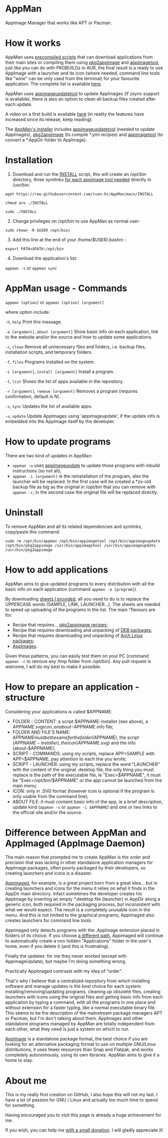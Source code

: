 # AppMan
AppImage Manager that works like APT or Pacman.


# How it works
AppMan uses [precompiled scripts](https://github.com/ivan-hc/AppMan/tree/main/applications) that can download applications from their main sites or compiling them using [pkg2appimage](https://github.com/AppImage/pkg2appimage) and [appimagetool](https://github.com/AppImage/AppImageKit), just like you can do with PKGBUILDs in AUR, the final result is a ready to use AppImage with a launcher and its icon (where needed, command line tools like "wine" can be only used from the terminal) for your favourite application. The complete list is available [here](https://github.com/ivan-hc/AppMan/tree/main/applications).

AppMan uses [appimageupdatetool](https://github.com/AppImage/AppImageUpdate) to update AppImages (if zsync support is available), there is also an option to clean all backup files created after each update.

A video on a first build is available [here](https://www.youtube.com/watch?v=H4XTYBV__1s) (in reality the features have increased since its release, keep reading).

The [AppMan's installer](https://raw.githubusercontent.com/ivan-hc/AppMan/main/INSTALL) includes [appimageupdatetool](https://github.com/AppImage/AppImageUpdate) (needed to update AppImages), [pkg2appimage](https://github.com/AppImage/pkg2appimage) (to compile *.yml recipes) and [appimagetool](https://github.com/AppImage/AppImageKit) (to convert a *.AppDir folder to AppImage).


# Installation

1) Download and run the [INSTALL](https://raw.githubusercontent.com/ivan-hc/AppMan/main/INSTALL) script, this will create an /opt/bin directory, three symlinks [for each appimage tool needed](https://github.com/ivan-hc/AppMan/tree/main/appimage-tools) directly in /usr/bin:

`wget https://raw.githubusercontent.com/ivan-hc/AppMan/main/INSTALL`

`chmod a+x ./INSTALL`

`sudo ./INSTALL`

2) Change privileges on /opt/bin to use AppMan as normal user:

`sudo chown -R $USER /opt/bin/`

3) Add this line at the end of your /home/$USER/.bashrc :

`export PATH=$PATH:/opt/bin`

4) Download the application's list:

`appman -s` or `appman sync`


# AppMan usage - Commands

`appman [option]`  or `appman [option] [argument]`
 
 where option include:
 
  `-h`, `help`	Print this message.

  `-a [argument]`, `about [argument]` Show basic info on each application, link to the website and/or the source and how to update some applications.

  `-c`, `clean`	Remove all unnecessary files and folders, i.e. backup	files, installation scripts, and temporary folders.
  
  `-f`, `files`	Programs installed on the system.
  
  `-i [argument]`, `install [argument]` 	Install a program.
  
  `-l`, `list`	Shows the list of apps available in the repository.
  
  `-r [argument]`, `remove [argument]`	Removes a program (requires confirmation, default is N).
  
  `-s`, `sync`	Updates the list of available apps.
  
  `-u`, `update`	Update AppImages using 'appimageupdate', if the update info is embedded into the AppImage itself by the developer.


# How to update programs

There are two kind of updates in AppMan:
- `appman -u` uses [appimageupdate](https://github.com/AppImage/AppImageUpdate) to update those programs with inbuild instructions (so not all);
- `appman -i [argument]` ie the reinstallation of the program, also the launcher will be replaced.
In the first case will be created a *zs-old backup file as big as the original in /opt/bin that you can remove with `appman -c`, in the second case the original file will be replaced directly.


# Uninstall
To remove AppMan and all its related dependencies and symlinks, copy/paste this command:

`sudo rm /opt/bin/appman /opt/bin/appimagetool /opt/bin/appimageupdate /opt/bin/pkg2appimage /usr/bin/appimagetool /usr/bin/appimageupdate /usr/bin/pkg2appimage`


# How to add applications
AppMan aims to give updated programs to every distribution with all the basic info on each application (command `appman -a [program]`).

By downloading [sheets I provided](https://github.com/ivan-hc/AppMan/tree/main/models), all you need to do is to replace the UPPERCASE words (SAMPLE, LINK, LAUNCHER...). The sheets are needed to speed up uploading of the programs in the list. The main "flavours are for:
- Recipe that requires... [pkg2appimage recipes](https://github.com/ivan-hc/AppMan/blob/main/models/PKG2APPIMAGE-installer);
- Recipe that requires downloading and unpacking of [DEB packages](https://github.com/ivan-hc/AppMan/blob/main/models/LOCALDEB-installer);
- Recipe that requires downloading and unpacking of [Arch Linux packages](https://github.com/ivan-hc/AppMan/blob/main/models/LOCALARCH-installer);
- [AppImages](https://github.com/ivan-hc/AppMan/blob/main/models/WGETSIMPLE-installer).

Given these patterns, you can easily test them on your PC (command `appman -c` to remove any /tmp folder from /opt/bin).
Any pull request is welcome, I will do my best to make it possible.


# How to prepare an application - structure
Considering your applications is called $APPNAME:
- FOLDER - CONTENT: a script $APPNAME-installer (see above), a $APPNAME.svg icon, an about-$APPNAME info file;
- FOLDER AND FILE'S NAME: $APPNAME must be the same for the folder ($APPNAME), the script ($APPNAME-installer), the icon ($APPNAME.svg) and the info (about-$APPNAME);
- SCRIPT - COMMANDS: using my scripts, replace APP=SAMPLE with APP=$APPNAME, pay attention to each line you wrote;
- SCRIPT - LAUNCHER: using my scripts, replace the word "LAUNCHER" with the content of the original .desktop file, the only thing you must replace is the path of the executable file, ie "Exec=$APPNAME", it must be "Exec=/opt/bin/$APPNAME" or the app cannot be launched from the main menu;
- ICON: only in .SVG format (however icon is optional if the program is only usable from the command line);
- ABOUT FILE: it must containt basic info of the app, ie a brief description, update kind (`appman -u` or `appman -i $APPNAME`) and one or two links to the official site and/or the source.


# Difference between AppMan and AppImaged (AppImage Daemon)
The main reason that prompted me to create AppMan is the order and precision that was lacking in other standalone application managers for AppImage packages, often poorly packaged by their developers, so creating launchers and icons is a disaster.

[Appimaged](https://github.com/probonopd/go-appimage), for example, is a great project born from a great idea... but in creating launchers and icons for the menu it relies on what it finds in the AppDir main directory. Infact sometimes the developer creates his AppImage by inserting an empty *.desktop  file (launcher) in AppDir along a generic icon, both required in the packaging process, but inconsistent with what we would expect. The result is a completely unusable icon in the menu. And this is not limited to the graphical programs, Appimaged also creates launchers for command line tools.

Appimaged only detects programs with the .AppImage extension placed in folders of its choice. If you choose [a different path](https://github.com/probonopd/go-appimage/blob/master/src/appimaged/README.md#notes), Appimaged will continue to automatically create a non hidden "Applications" folder in the user's home, even if you delete it (and this is frustrating).

Finally the updates: for me they never worked (except with AppimageUpdate), but maybe I'm doing something wrong.

Practically AppImaged contrasts with my idea of "order".

That's why I believe that a centralized repository from which installing software and manage updates is the best choice for each system: installing/removing/updating programs, cleaning up obsolete files, creating launchers with icons using the original files and getting basic info from each application by typing a command, with all the programs in one place and without extension for a faster typing, like a normal executable binary file. This seems to be the description of the mainstream package managers APT or Pacman, but I'm don't talking about them. AppImages and other standalone programs managed by AppMan are totally independent from each other, what they need is just a system on which to run.

[AppImage](https://appimage.org/) is a standalone package format, the best choice if you are looking for an alternative packaging format to use on multiple GNU/Linux distributions, it uses fewer resources than Snap and Flatpak, and works completely autonomously, using its own libraries. AppMan aims to give it a home to stay.


# About me
This is my really first creation on GitHub, I also hope this will not my last. I have a lot of passion for GNU / Linux and actually too much time to spend for something.

Having encouraged you to visit this page is already a huge achievement for me.

If you wish, you can help me [with a small donation](https://paypal.me/ivanalexhc). I will gladly appreciate it!
